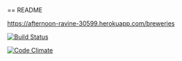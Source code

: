 == README

https://afternoon-ravine-30599.herokuapp.com/breweries

[![Build Status](https://travis-ci.org/saturnin3/wadror.png)](https://travis-ci.org/saturnin3/wadror)

[![Code Climate](https://codeclimate.com/github/saturnin3/wadror.png)](https://codeclimate.com/github/saturnin3/wadror)
